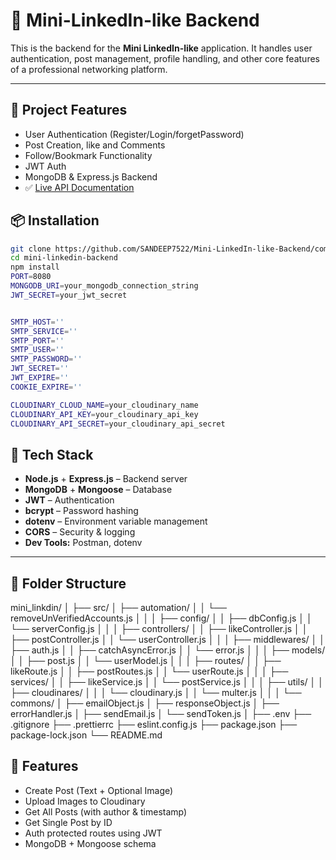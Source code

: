 # 📡 Mini-LinkedIn-like Backend

This is the backend for the **Mini LinkedIn-like** application. It handles user authentication, post management, profile handling, and other core features of a professional networking platform.

---

## 🚀 Project Features

- User Authentication (Register/Login/forgetPassword)
- Post Creation, like and Comments
- Follow/Bookmark Functionality
- JWT Auth
- MongoDB & Express.js Backend
- ✅ [Live API Documentation](https://documenter.getpostman.com/view/38636822/2sB3BDJApX)

## 📦 Installation

```bash
git clone https://github.com/SANDEEP7522/Mini-LinkedIn-like-Backend/commits/main/
cd mini-linkedin-backend
npm install
PORT=8080
MONGODB_URI=your_mongodb_connection_string
JWT_SECRET=your_jwt_secret


SMTP_HOST=''
SMTP_SERVICE=''
SMTP_PORT=''
SMTP_USER=''
SMTP_PASSWORD=''
JWT_SECRET=''
JWT_EXPIRE=''
COOKIE_EXPIRE=''

CLOUDINARY_CLOUD_NAME=your_cloudinary_name
CLOUDINARY_API_KEY=your_cloudinary_api_key
CLOUDINARY_API_SECRET=your_cloudinary_api_secret
```

## 🚀 Tech Stack

- **Node.js** + **Express.js** – Backend server
- **MongoDB** + **Mongoose** – Database
- **JWT** – Authentication
- **bcrypt** – Password hashing
- **dotenv** – Environment variable management
- **CORS** – Security & logging
- **Dev Tools:** Postman, dotenv

---

## 📁 Folder Structure

mini_linkdin/
│
├── src/
│ ├── automation/
│ │ └── removeUnVerifiedAccounts.js
│ │
│ ├── config/
│ │ ├── dbConfig.js
│ │ └── serverConfig.js
│ │
│ ├── controllers/
│ │ ├── likeController.js
│ │ ├── postController.js
│ │ └── userController.js
│ │
│ ├── middlewares/
│ │ ├── auth.js
│ │ ├── catchAsyncError.js
│ │ └── error.js
│ │
│ ├── models/
│ │ ├── post.js
│ │ └── userModel.js
│ │
│ ├── routes/
│ │ ├── likeRoute.js
│ │ ├── postRoutes.js
│ │ └── userRoute.js
│ │
│ ├── services/
│ │ ├── likeService.js
│ │ └── postService.js
│ │
│ ├── utils/
│ │ ├── cloudinares/
│ │ │ └── cloudinary.js
│ │ └── multer.js
│ │
│ └── commons/
│ ├── emailObject.js
│ ├── responseObject.js
│ ├── errorHandler.js
│ ├── sendEmail.js
│ └── sendToken.js
│
├── .env
├── .gitignore
├── .prettierrc
├── eslint.config.js
├── package.json
├── package-lock.json
└── README.md

## 🚀 Features

- Create Post (Text + Optional Image)
- Upload Images to Cloudinary
- Get All Posts (with author & timestamp)
- Get Single Post by ID
- Auth protected routes using JWT
- MongoDB + Mongoose schema

